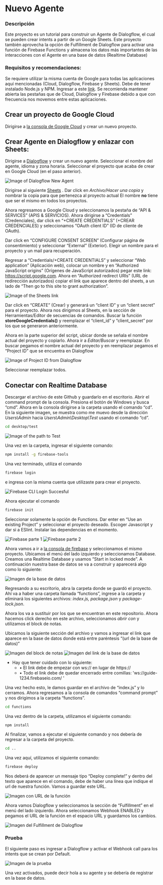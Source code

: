 # Nuevo Agente

### Descripción
Este proyecto es un tutorial para construir un Agente de Dialogflow, el cual se pueden crear intents a partir de un Google Sheets. Este proyecto también aprovecha la opción de Fulfillment de Dialogflow para activar una función de Firebase Functions y almacena los datos más importantes de las interacciones con el Agente en una base de datos (Realtime Database)

### Requisitos y recomendaciones:
Se requiere utilizar la misma cuenta de Google para todas las aplicaciones aquí mencionadas (Cloud, Dialogflow, Firebase y Sheets). Debe de tener instalado Node.js y NPM. Ingresar a este [link](https://www.npmjs.com/get-npm). Se recomienda mantener abierta las pestañas que de Cloud, Dialogflow y Firebase debido a que con frecuencia nos movemos entre estas aplicaciones. 

## Crear un proyecto de Google Cloud
Dirigirse a [la consola de Google Cloud](https://console.cloud.google.com/) y crear un nuevo proyecto.

## Crear Agente en Dialogflow y enlazar con Sheets:
Dirigirse a [Dialogflow](https://dialogflow.cloud.google.com/) y crear un nuevo agente. Seleccionar el nombre del agente, idioma y zona horaria. Seleccionar el proyecto que acaba de crear en Google Cloud (en el paso anterior). 

![Image of Dialogflow New Agent]()

Dirigirse al siguiente [Sheets]() . Dar click en *Archivo/Hacer una copia* y nombrar la copia para que pertenezca al proyecto actual El nombre **no** tiene que ser el mismo en todos los proyectos.

Ahora regresamos a Google Cloud y seleccionamos la pestaña de “API & SERVICES” (APIS & SERVICIOS). Ahora dirigirse a “Credentials” (Credenciales), dar click en “+CREATE CREDENTIALS” (+CREAR CREDENCIALES) y seleccionamos “OAuth client ID” (ID de cliente de OAuth).

Dar click en “CONFIGURE CONSENT SCREEN” (Configurar página de consentimiento) y seleccionar “External” (Exterior). Elegir un nombre para el proyecto y un mail para recuperación. 

Regresar a “Credentials/+CREATE CREDENTIALS” y seleccionar “Web application” (Aplicación web), colocar un nombre y en “Authorized JavaScript origins” (Orígenes de JavaScript autorizados) pegar este link: https://script.google.com. Ahora en “Authorized redirect URIs” (URL de redirección autorizados) copiar el link que aparece dentro del sheets, a un lado de “Then go to this site to grant authorization”. 

![Image of the Sheets link]()

Dar click en “CREATE” (Crear) y generará un “client ID” y un “client secret” para el proyecto. Ahora nos dirigimos al Sheets, en la sección de Herramientas/Editor de secuencias de comandos. Buscar la función **storeGoogleCredentials()** y reemplazar el “client_id” y “client_secret” por los que se generaron anteriormente. 

Ahora en la parte superior del script, ubicar donde se señala el nombre actual del proyecto y copiarlo. Ahora ir a *Editar/Buscar* y reemplazar. En buscar pegamos el nombre actual del proyecto y en reemplazar pegamos el “Project ID” que se encuentra en Dialogflow 

![Image of Project ID from Dialogflow]()

Seleccionar reemplazar todos.

## Conectar con Realtime Database

Descargar el archivo de este Github y guardarlo en el escritorio. Abrir el command prompt de la consola. Presiona el botón de Windows y busca “cmd”. Ahora en la consola dirigirse a la carpeta usando el comando “cd”. En la siguiente imagen, se muestra como me muevo desde la dirección *Users\Admin* hacia *Users\Admin\Desktop\Test* usando el comando “cd”. 

```bash
cd desktop/test
```

![Image of the path to Test]()

Una vez en la carpeta, ingresar el siguiente comando:
```bash
npm install -g firebase-tools
```

Una vez terminado, utiliza el comando 

```bash
firebase login
```

e ingresa con la misma cuenta que utilizaste para crear el proyecto. 

![Firebase CLI Login Succesful]()

Ahora ejecutar el comando

```bash
firebase init
```

Seleccionar solamente la opción de Functions. Dar enter en “Use an existing Project” y seleccionar el proyecto deseado. Escoger Javascript y dar si a ESlint. Instalar las dependencias en el momento.

![Firebase parte 1]()
![Firebase parte 2]()

Ahora vamos a ir a [la consola de firebase](https://console.firebase.google.com/) y seleccionamos el mismo proyecto. Ubicamos el menú del lado izquierdo y seleccionamos Database. Creamos una Realtime Database y usamos “Start in locked mode”. A continuación nuestra base de datos se va a construir y aparecerá algo como lo siguiente:  

![Imagen de la base de datos]()

Regresando a su escritorio, abra la carpeta donde se guardó el proyecto. Ahí va a haber una carpeta llamada “functions”, ingrese a la carpeta y eliminará los siguientes archivos: *index.js, package.json* y *package-lock.json*. 
  
Ahora los va a sustituir por los que se encuentran en este repositorio. Ahora hacemos click derecho en este archivo, seleccionamos *abrir con* y utilizamos el block de notas. 

Ubicamos la siguiente sección del archivo y vamos a ingresar el link que aparece en la base de datos donde está entre paréntesis “(url de la base de datos)”

![Imagen del block de notas]()
![Imagen del link de la base de datos]()

* Hay que tener cuidado con lo siguiente: 
  * •	El link debe de empezar con ws:// en lugar de https://
  * •	Todo el link debe de quedar encerrado entre comillas: 'ws://guide-1234.firebaseio.com/ '

Una vez hecho esto, le damos guardar en el archivo de “index.js” y lo cerramos. Ahora regresamos a la consola de comandos “command prompt” y nos dirigimos a la carpeta “functions”.

```bash
cd functions
```

Una vez dentro de la carpeta, utilizamos el siguiente comando: 

```bash
npm install
```

Al finalizar, vamos a ejecutar el siguiente comando y nos debería de regresar a la carpeta del proyecto. 

```bash
cd ..
```

Una vez aquí, utilizamos el siguiente comando: 

```bash
firebase deploy
```

Nos deberá de aparecer un mensaje tipo “Deploy complete!” y dentro del texto que aparece en el comando, debe de haber una línea que indique el url de nuestra función. Vamos a guardar este URL.

![Imagen con URL de la función]()

Ahora vamos Dialogflow y seleccionamos la sección de “Fulfillment” en el menú del lado izquierdo. Ahora seleccionamos Webhook ENABLED y pegamos el URL de la función en el espacio URL y guardamos los cambios.

![Imagen del Fulfillment de Dialogflow]()

### Prueba

El siguiente paso es ingresar a Dialogflow y activar el Webhook call para los intents que se crean por Default. 

![Imagen de la prueba]()

Una vez activados, puede decir hola a su agente y se debería de registrar en la base de datos.

